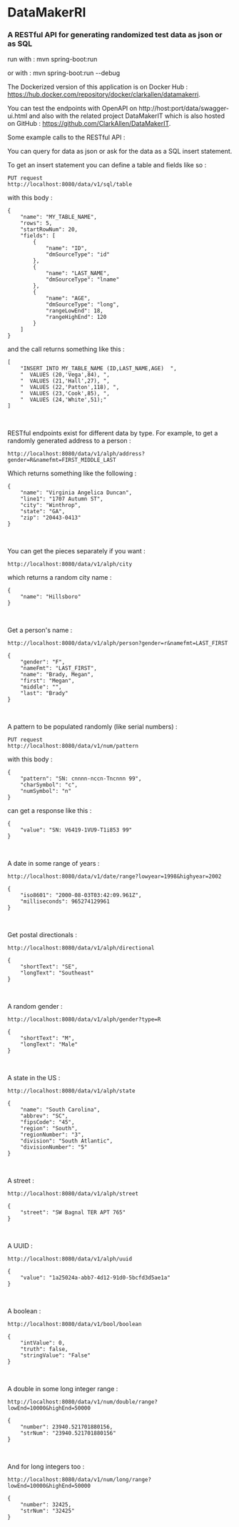 # DataMakerRI
### A RESTful API for generating randomized test data as json or as SQL

run with : mvn spring-boot:run 

or with  : mvn spring-boot:run  --debug

The Dockerized version of this application is on 
Docker Hub : https://hub.docker.com/repository/docker/clarkallen/datamakerri.

You can test the endpoints with OpenAPI on http://host:port/data/swagger-ui.html
and also with the related project DataMakerIT 
which is also hosted on GitHub : https://github.com/ClarkAllen/DataMakerIT.

Some example calls to the RESTful API :

You can query for data as json or ask
for the data as a SQL insert statement.

To get an insert statement you can define
a table and fields like so : 

    PUT request
    http://localhost:8080/data/v1/sql/table
    
with this body : 

    {
        "name": "MY_TABLE_NAME",
        "rows": 5,
        "startRowNum": 20,
        "fields": [
            {
                "name": "ID",
                "dmSourceType": "id"
            },
            {
                "name": "LAST_NAME",
                "dmSourceType": "lname"
            },
            {
                "name": "AGE",
                "dmSourceType": "long",
                "rangeLowEnd": 18,
                "rangeHighEnd": 120
            }
        ]
    }

and the call returns something like this : 

    [
        "INSERT INTO MY_TABLE_NAME (ID,LAST_NAME,AGE)  ",
        "  VALUES (20,'Vega',84), ",
        "  VALUES (21,'Hall',27), ",
        "  VALUES (22,'Patton',118), ",
        "  VALUES (23,'Cook',85), ",
        "  VALUES (24,'White',51);"
    ]

<br />

RESTful endpoints exist for different data by type.
For example, to get a randomly generated address to a person :

    http://localhost:8080/data/v1/alph/address?gender=R&namefmt=FIRST_MIDDLE_LAST

Which returns something like the following :

    {
        "name": "Virginia Angelica Duncan",
        "line1": "1707 Autumn ST",
        "city": "Winthrop",
        "state": "GA",
        "zip": "20443-0413"
    }

<br />

You can get the pieces separately if you want : 

    http://localhost:8080/data/v1/alph/city
    
which returns a random city name : 

    {
        "name": "Hillsboro"
    }

<br />

Get a person's name :

    http://localhost:8080/data/v1/alph/person?gender=r&namefmt=LAST_FIRST
    
    {
        "gender": "F",
        "nameFmt": "LAST_FIRST",
        "name": "Brady, Megan",
        "first": "Megan",
        "middle": "",
        "last": "Brady"
    }

<br />

A pattern to be populated randomly (like serial numbers) : 

    PUT request
    http://localhost:8080/data/v1/num/pattern

with this body :
 
    {
        "pattern": "SN: cnnnn-nccn-Tncnnn 99",
        "charSymbol": "c",
        "numSymbol": "n"
    }

can get a response like this : 

    {
        "value": "SN: V6419-1VU9-T1i853 99"
    }

<br />

A date in some range of years : 

    http://localhost:8080/data/v1/date/range?lowyear=1998&highyear=2002
    
    {
        "iso8601": "2000-08-03T03:42:09.961Z",
        "milliseconds": 965274129961
    }

<br />

Get postal directionals :

    http://localhost:8080/data/v1/alph/directional
    
    {
        "shortText": "SE",
        "longText": "Southeast"
    }

<br />

A random gender : 

    http://localhost:8080/data/v1/alph/gender?type=R
    
    {
        "shortText": "M",
        "longText": "Male"
    }

<br />

A state in the US : 

    http://localhost:8080/data/v1/alph/state
    
    {
        "name": "South Carolina",
        "abbrev": "SC",
        "fipsCode": "45",
        "region": "South",
        "regionNumber": "3",
        "division": "South Atlantic",
        "divisionNumber": "5"
    }

<br />

A street :

    http://localhost:8080/data/v1/alph/street
    
    {
        "street": "SW Bagnal TER APT 765"
    }

<br />

A UUID :

    http://localhost:8080/data/v1/alph/uuid
    
    {
        "value": "1a25024a-abb7-4d12-91d0-5bcfd3d5ae1a"
    }

<br />

A boolean : 

    http://localhost:8080/data/v1/bool/boolean
    
    {
        "intValue": 0,
        "truth": false,
        "stringValue": "False"
    }

<br />

A double in some long integer range : 

    http://localhost:8080/data/v1/num/double/range?lowEnd=10000&highEnd=50000
    
    {
        "number": 23940.521701880156,
        "strNum": "23940.521701880156"
    }

<br />

And for long integers too : 

    http://localhost:8080/data/v1/num/long/range?lowEnd=10000&highEnd=50000
    
    {
        "number": 32425,
        "strNum": "32425"
    }

